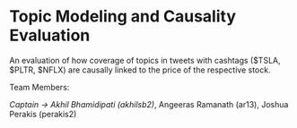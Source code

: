 # Topic Modeling and Causality Evaluation

An evaluation of how coverage of topics in tweets with cashtags ($TSLA, $PLTR, $NFLX) are causally linked to the price of the respective stock.

Team Members:

  *Captain -> Akhil Bhamidipati (akhilsb2)*,
  Angeeras Ramanath (ar13),
  Joshua Perakis (perakis2)
